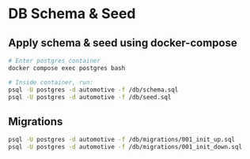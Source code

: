 # DB Schema & Seed

## Apply schema & seed using docker-compose

```bash
# Enter postgres container
docker compose exec postgres bash

# Inside container, run:
psql -U postgres -d automotive -f /db/schema.sql
psql -U postgres -d automotive -f /db/seed.sql
```

## Migrations

```bash
psql -U postgres -d automotive -f /db/migrations/001_init_up.sql
psql -U postgres -d automotive -f /db/migrations/001_init_down.sql
```
